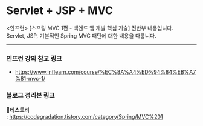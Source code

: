 # Servlet + JSP + MVC
&lt;인프런> [스프링 MVC 1편 - 백엔드 웹 개발 핵심 기술] 전반부 내용입니다. <br>
Servlet, JSP, 기본적인 Spring MVC 패턴에 대한 내용을 다룹니다. <br>

---
### 인프런 강의 참고 링크
- https://www.inflearn.com/course/%EC%8A%A4%ED%94%84%EB%A7%81-mvc-1/

### 블로그 정리본 링크
🚀**티스토리** <br> : https://codegradation.tistory.com/category/Spring/MVC%201

<br>

